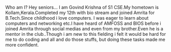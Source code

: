 Who am I?
        Hey seniors...
              I am Govind Krishna of S1 CSE.My hometown is Kollam,Kerala.Completed my 12th with bio stream and joined Amrita for B.Tech.Since childhood i love computers.
I was eager to learn about computers and networking etc.I have heard of AMFOSS and BIOS before i joined Amrita through social medias and even from my brother.Even he is a mentor in the club..Though i am new to this fielding i felt it would be hard for me to do coding and all and do those stuffs, but doing these tasks made me more confident.
